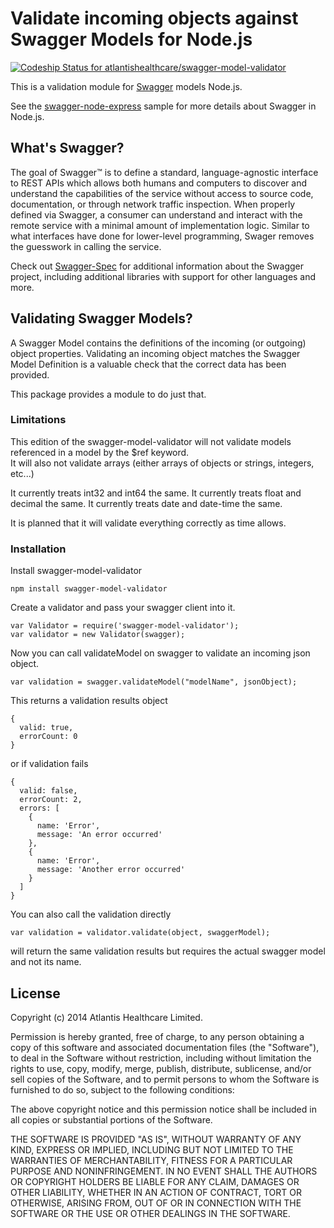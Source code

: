 # Validate incoming objects against Swagger Models for Node.js

[ ![Codeship Status for atlantishealthcare/swagger-model-validator](https://codeship.io/projects/a4ec3310-3b9b-0132-060c-1e7e00028aa9/status)](https://codeship.io/projects/42728)

This is a validation module for [Swagger](https://github.com/wordnik/swagger-spec) models Node.js.

See the [swagger-node-express](https://github.com/wordnik/swagger-node-express/blob/master/SAMPLE.md) sample for more details about Swagger in Node.js.

## What's Swagger?

The goal of Swagger™ is to define a standard, language-agnostic interface to REST APIs which allows both humans and computers to discover and understand the capabilities of the service without access to source code, documentation, or through network traffic inspection. When properly defined via Swagger, a consumer can understand and interact with the remote service with a minimal amount of implementation logic. Similar to what interfaces have done for lower-level programming, Swager removes the guesswork in calling the service.

Check out [Swagger-Spec](https://github.com/wordnik/swagger-spec) for additional information about the Swagger project, including additional libraries with support for other languages and more. 

## Validating Swagger Models?

A Swagger Model contains the definitions of the incoming (or outgoing) object properties.  Validating an incoming object matches the Swagger Model Definition is a valuable check that the correct data has been provided.

This package provides a module to do just that.

### Limitations
This edition of the swagger-model-validator will not validate models referenced in a model by the $ref keyword.  
It will also not validate arrays (either arrays of objects or strings, integers, etc...)

It currently treats int32 and int64 the same.
It currently treats float and decimal the same.
It currently treats date and date-time the same.

It is planned that it will validate everything correctly as time allows.

### Installation
Install swagger-model-validator

```
npm install swagger-model-validator
```

Create a validator and pass your swagger client into it.
```
var Validator = require('swagger-model-validator');
var validator = new Validator(swagger);
```

Now you can call validateModel on swagger to validate an incoming json object.

```
var validation = swagger.validateModel("modelName", jsonObject);
```

This returns a validation results object

```
{
  valid: true,
  errorCount: 0
}
```
or if validation fails
```
{
  valid: false,
  errorCount: 2,
  errors: [
    {
      name: 'Error',
      message: 'An error occurred'
    },
    {
      name: 'Error',
      message: 'Another error occurred'
    }
  ]
}
```

You can also call the validation directly

```
var validation = validator.validate(object, swaggerModel);
```

will return the same validation results but requires the actual swagger model and not its name.

## License

Copyright (c) 2014 Atlantis Healthcare Limited.

Permission is hereby granted, free of charge, to any person obtaining a copy
of this software and associated documentation files (the "Software"), to deal
in the Software without restriction, including without limitation the rights
to use, copy, modify, merge, publish, distribute, sublicense, and/or sell
copies of the Software, and to permit persons to whom the Software is
furnished to do so, subject to the following conditions:

The above copyright notice and this permission notice shall be included in
all copies or substantial portions of the Software.

THE SOFTWARE IS PROVIDED "AS IS", WITHOUT WARRANTY OF ANY KIND, EXPRESS OR
IMPLIED, INCLUDING BUT NOT LIMITED TO THE WARRANTIES OF MERCHANTABILITY,
FITNESS FOR A PARTICULAR PURPOSE AND NONINFRINGEMENT. IN NO EVENT SHALL THE
AUTHORS OR COPYRIGHT HOLDERS BE LIABLE FOR ANY CLAIM, DAMAGES OR OTHER
LIABILITY, WHETHER IN AN ACTION OF CONTRACT, TORT OR OTHERWISE, ARISING FROM,
OUT OF OR IN CONNECTION WITH THE SOFTWARE OR THE USE OR OTHER DEALINGS IN
THE SOFTWARE.
